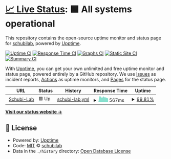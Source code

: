 # [📈 Live Status](https://schubilab.github.io/up): <!--live status--> **🟩 All systems operational**

This repository contains the open-source uptime monitor and status page for [schubilab](https://schubilab.github.io/up), powered by [Upptime](https://github.com/upptime/upptime).

[![Uptime CI](https://github.com/schubi-lab/up/workflows/Uptime%20CI/badge.svg)](https://github.com/schubilab/up/actions?query=workflow%3A%22Uptime+CI%22)
[![Response Time CI](https://github.com/schubi-lab/up/workflows/Response%20Time%20CI/badge.svg)](https://github.com/schubilab/up/actions?query=workflow%3A%22Response+Time+CI%22)
[![Graphs CI](https://github.com/schubi-lab/up/workflows/Graphs%20CI/badge.svg)](https://github.com/schubilab/up/actions?query=workflow%3A%22Graphs+CI%22)
[![Static Site CI](https://github.com/schubi-lab/up/workflows/Static%20Site%20CI/badge.svg)](https://github.com/schubilab/up/actions?query=workflow%3A%22Static+Site+CI%22)
[![Summary CI](https://github.com/schubi-lab/up/workflows/Summary%20CI/badge.svg)](https://github.com/schubilab/up/actions?query=workflow%3A%22Summary+CI%22)

With [Upptime](https://upptime.js.org), you can get your own unlimited and free uptime monitor and status page, powered entirely by a GitHub repository. We use [Issues](https://github.com/schubi-lab/up/issues) as incident reports, [Actions](https://github.com/schubi-lab/up/actions) as uptime monitors, and [Pages](https://schubi-lab.github.io/up) for the status page.

<!--start: status pages-->
<!-- This summary is generated by Upptime (https://github.com/upptime/upptime) -->
<!-- Do not edit this manually, your changes will be overwritten -->
<!-- prettier-ignore -->
| URL | Status | History | Response Time | Uptime |
| --- | ------ | ------- | ------------- | ------ |
| <img alt="" src="https://favicons.githubusercontent.com/schubi-lab.de" height="13"> [Schubi-Lab](https://schubi-lab.de) | 🟩 Up | [schubi-lab.yml](https://github.com/schubi-lab/up/commits/HEAD/history/schubi-lab.yml) | <details><summary><img alt="Response time graph" src="./graphs/schubi-lab/response-time-week.png" height="20"> 567ms</summary><br><a href="https://schubi-lab.github.io/up/history/schubi-lab"><img alt="Response time 676" src="https://img.shields.io/endpoint?url=https%3A%2F%2Fraw.githubusercontent.com%2Fschubi-lab%2Fup%2FHEAD%2Fapi%2Fschubi-lab%2Fresponse-time.json"></a><br><a href="https://schubi-lab.github.io/up/history/schubi-lab"><img alt="24-hour response time 439" src="https://img.shields.io/endpoint?url=https%3A%2F%2Fraw.githubusercontent.com%2Fschubi-lab%2Fup%2FHEAD%2Fapi%2Fschubi-lab%2Fresponse-time-day.json"></a><br><a href="https://schubi-lab.github.io/up/history/schubi-lab"><img alt="7-day response time 567" src="https://img.shields.io/endpoint?url=https%3A%2F%2Fraw.githubusercontent.com%2Fschubi-lab%2Fup%2FHEAD%2Fapi%2Fschubi-lab%2Fresponse-time-week.json"></a><br><a href="https://schubi-lab.github.io/up/history/schubi-lab"><img alt="30-day response time 582" src="https://img.shields.io/endpoint?url=https%3A%2F%2Fraw.githubusercontent.com%2Fschubi-lab%2Fup%2FHEAD%2Fapi%2Fschubi-lab%2Fresponse-time-month.json"></a><br><a href="https://schubi-lab.github.io/up/history/schubi-lab"><img alt="1-year response time 676" src="https://img.shields.io/endpoint?url=https%3A%2F%2Fraw.githubusercontent.com%2Fschubi-lab%2Fup%2FHEAD%2Fapi%2Fschubi-lab%2Fresponse-time-year.json"></a></details> | <details><summary><a href="https://schubi-lab.github.io/up/history/schubi-lab">99.81%</a></summary><a href="https://schubi-lab.github.io/up/history/schubi-lab"><img alt="All-time uptime 99.90%" src="https://img.shields.io/endpoint?url=https%3A%2F%2Fraw.githubusercontent.com%2Fschubi-lab%2Fup%2FHEAD%2Fapi%2Fschubi-lab%2Fuptime.json"></a><br><a href="https://schubi-lab.github.io/up/history/schubi-lab"><img alt="24-hour uptime 100.00%" src="https://img.shields.io/endpoint?url=https%3A%2F%2Fraw.githubusercontent.com%2Fschubi-lab%2Fup%2FHEAD%2Fapi%2Fschubi-lab%2Fuptime-day.json"></a><br><a href="https://schubi-lab.github.io/up/history/schubi-lab"><img alt="7-day uptime 99.81%" src="https://img.shields.io/endpoint?url=https%3A%2F%2Fraw.githubusercontent.com%2Fschubi-lab%2Fup%2FHEAD%2Fapi%2Fschubi-lab%2Fuptime-week.json"></a><br><a href="https://schubi-lab.github.io/up/history/schubi-lab"><img alt="30-day uptime 99.81%" src="https://img.shields.io/endpoint?url=https%3A%2F%2Fraw.githubusercontent.com%2Fschubi-lab%2Fup%2FHEAD%2Fapi%2Fschubi-lab%2Fuptime-month.json"></a><br><a href="https://schubi-lab.github.io/up/history/schubi-lab"><img alt="1-year uptime 99.90%" src="https://img.shields.io/endpoint?url=https%3A%2F%2Fraw.githubusercontent.com%2Fschubi-lab%2Fup%2FHEAD%2Fapi%2Fschubi-lab%2Fuptime-year.json"></a></details>

<!--end: status pages-->

[**Visit our status website →**](https://schubi-lab.github.io/up)

## 📄 License

- Powered by: [Upptime](https://github.com/upptime/upptime)
- Code: [MIT](./LICENSE) © [schubilab](https://schubi-lab.github.io/up)
- Data in the `./history` directory: [Open Database License](https://opendatacommons.org/licenses/odbl/1-0/)
